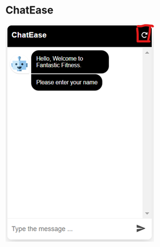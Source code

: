 # ChatEase

![landing](https://github.com/ChinmayDharwad24/ChatEase/blob/master/readme_images/landing.png)

